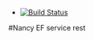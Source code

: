 * [![Build Status](https://drone.seattleslow.com/api/badges/josmo/sample-dotnet-service-1/status.svg)](https://drone.seattleslow.com/josmo/sample-dotnet-service-1)

#Nancy EF service rest
